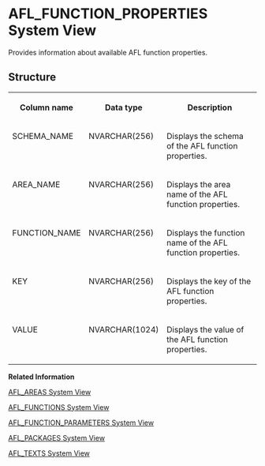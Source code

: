 <!-- loio209d4b7c7519101480b1fdd4883b5a3d -->

# AFL\_FUNCTION\_PROPERTIES System View

Provides information about available AFL function properties.



<a name="loio209d4b7c7519101480b1fdd4883b5a3d___a_f_l__f_u_n_c_t_i_o_n__p_r_o_p_e_r_t_i_e_s_1struct_AFL_FUNCTION_PROPERTIES"/>

## Structure


<table>
<tr>
<th valign="top">

Column name



</th>
<th valign="top">

Data type



</th>
<th valign="top">

Description



</th>
</tr>
<tr>
<td valign="top">

SCHEMA\_NAME



</td>
<td valign="top">

NVARCHAR\(256\)



</td>
<td valign="top">

Displays the schema of the AFL function properties.



</td>
</tr>
<tr>
<td valign="top">

AREA\_NAME



</td>
<td valign="top">

NVARCHAR\(256\)



</td>
<td valign="top">

Displays the area name of the AFL function properties.



</td>
</tr>
<tr>
<td valign="top">

FUNCTION\_NAME



</td>
<td valign="top">

NVARCHAR\(256\)



</td>
<td valign="top">

Displays the function name of the AFL function properties.



</td>
</tr>
<tr>
<td valign="top">

KEY



</td>
<td valign="top">

NVARCHAR\(256\)



</td>
<td valign="top">

Displays the key of the AFL function properties.



</td>
</tr>
<tr>
<td valign="top">

VALUE



</td>
<td valign="top">

NVARCHAR\(1024\)



</td>
<td valign="top">

Displays the value of the AFL function properties.



</td>
</tr>
</table>

**Related Information**  


[AFL\_AREAS System View](afl-areas-system-view-209d1d1.md "Provides information about available AFL areas.")

[AFL\_FUNCTIONS System View](afl-functions-system-view-209d7b2.md "Provides information about available AFL functions.")

[AFL\_FUNCTION\_PARAMETERS System View](afl-function-parameters-system-view-d1fce26.md "Provides information about parameters of AFL functions.")

[AFL\_PACKAGES System View](afl-packages-system-view-209dae2.md "Provides information about available AFL packages.")

[AFL\_TEXTS System View](afl-texts-system-view-d1fd8aa.md "Provides information about available AFL texts.")

